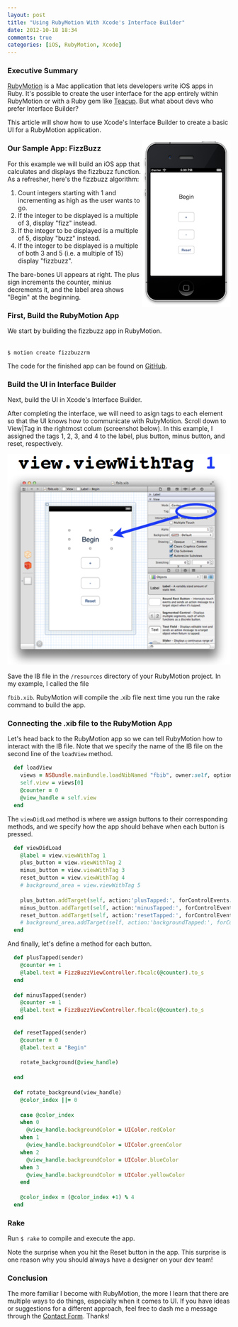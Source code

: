 ```yaml
---
layout: post
title: "Using RubyMotion With Xcode's Interface Builder"
date: 2012-10-18 18:34
comments: true
categories: [iOS, RubyMotion, Xcode]
---
```


### Executive Summary
[RubyMotion](http://www.rubymotion.com/) is a Mac application that lets developers write iOS apps in Ruby. It's possible to create the user interface for the app entirely within RubyMotion or with a Ruby gem like [Teacup](https://github.com/rubymotion/teacup). But what about devs who prefer Interface Builder?

This article will show how to use Xcode's Interface Builder to create a basic UI for a RubyMotion application.

<!--more-->

<img src="/assets/fizzbuzzrm.png" width = "200" align = "right" alt="Interface Builder with RubyMotion" title="Interface Builder with RubyMotion">

### Our Sample App: FizzBuzz
For this example we will build an iOS app that calculates and displays the fizzbuzz function. As a refresher, here's the fizzbuzz algorithm:

1. Count integers starting with 1 and incrementing as high as the user wants to go.
2. If the integer to be displayed is a multiple of 3, display "fizz" instead.
3. If the integer to be displayed is a multiple of 5, display "buzz" instead.
4. If the integer to be displayed is a multiple of both 3 and 5 (i.e. a multiple of 15) display "fizzbuzz".

The bare-bones UI appears at right. The plus sign increments the counter, minius decrements it, and the label area shows "Begin" at the beginning.


### First, Build the RubyMotion App
We start by building the fizzbuzz app in RubyMotion.

<code>
$ motion create fizzbuzzrm
</code>

The code for the finished app can be found on [GitHub](http://github.com/rayhightower/fizzbuzzrm).

### Build the UI in Interface Builder
Next, build the UI in Xcode's Interface Builder.

After completing the interface, we will need to asign tags to each element so that the UI knows how to communicate with RubyMotion. Scroll down to View|Tag in the rightmost colum (screenshot below). In this example, I assigned the tags 1, 2, 3, and 4 to the label, plus button, minus button, and reset, respectively.

<img src="/assets/tag1.png" alt="Interface Builder With RubyMotion" title="Interface Builder with RubyMotion">

Save the IB file in the <code>/resources</code> directory of your RubyMotion project. In my example, I called the file

<code>fbib.xib</code>. RubyMotion will compile the .xib file next time you run the rake command to build the app.

### Connecting the .xib file to the RubyMotion App
Let's head back to the RubyMotion app so we can tell RubyMotion how to interact with the IB file. Note that we specify the name of the IB file on the second line of the <code>loadView</code> method.

``` ruby
  def loadView
    views = NSBundle.mainBundle.loadNibNamed "fbib", owner:self, options:nil
    self.view = views[0]
    @counter = 0
    @view_handle = self.view
  end
```

The <code>viewDidLoad</code> method is where we assign buttons to their corresponding methods, and we specify how the app should behave when each button is pressed.

``` ruby
  def viewDidLoad
    @label = view.viewWithTag 1
    plus_button = view.viewWithTag 2
    minus_button = view.viewWithTag 3
    reset_button = view.viewWithTag 4
    # background_area = view.viewWithTag 5

    plus_button.addTarget(self, action:'plusTapped:', forControlEvents:UIControlEventTouchUpInside)
    minus_button.addTarget(self, action:'minusTapped:', forControlEvents:UIControlEventTouchUpInside)
    reset_button.addTarget(self, action:'resetTapped:', forControlEvents:UIControlEventTouchUpInside)
    # background_area.addTarget(self, action:'backgroundTapped:', forControlEvents:UIControlEventTouchUpInside)
  end
```

And finally, let's define a method for each button.

``` ruby
  def plusTapped(sender)
    @counter += 1
    @label.text = FizzBuzzViewController.fbcalc(@counter).to_s
  end

  def minusTapped(sender)
    @counter -= 1
    @label.text = FizzBuzzViewController.fbcalc(@counter).to_s
  end

  def resetTapped(sender)
    @counter = 0
    @label.text = "Begin"

    rotate_background(@view_handle)

  end

  def rotate_background(view_handle)
    @color_index ||= 0

    case @color_index
    when 0
      @view_handle.backgroundColor = UIColor.redColor
    when 1
      @view_handle.backgroundColor = UIColor.greenColor
    when 2
      @view_handle.backgroundColor = UIColor.blueColor
    when 3
      @view_handle.backgroundColor = UIColor.yellowColor
    end

    @color_index = (@color_index +1) % 4
  end
```

### Rake
Run <code>$ rake</code> to compile and execute the app.

Note the surprise when you hit the Reset button in the app. This surprise is one reason why you should always have a designer on your dev team!

### Conclusion
The more familiar I become with RubyMotion, the more I learn that there are multiple ways to do things, especially when it comes to UI. If you have ideas or suggestions for a different approach, feel free to dash me a message through the <a href="/contact">Contact Form</a>. Thanks!
